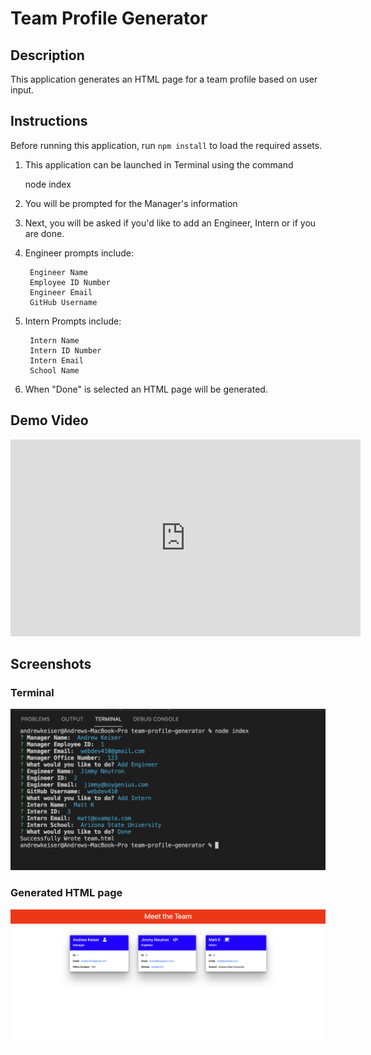 # Team Profile Generator

## Description

This application generates an HTML page for a team profile based on user input.

## Instructions
Before running this application, run `npm install` to load the required assets.

1. This application can be launched in Terminal using the command
	
	node index
	
2. You will be prompted for the Manager's information
3. Next, you will be asked if you'd like to add an Engineer, Intern or if you are done. 
4. Engineer prompts include:

		Engineer Name
		Employee ID Number
		Engineer Email
		GitHub Username
		
5. Intern Prompts include:

		Intern Name
		Intern ID Number
		Intern Email
		School Name
		
6. When "Done" is selected an HTML page will be generated.

## Demo Video

<iframe width="560" height="315" src="https://www.youtube.com/embed/5tVOLMCT5Cs" title="YouTube video player" frameborder="0" allow="accelerometer; autoplay; clipboard-write; encrypted-media; gyroscope; picture-in-picture" allowfullscreen></iframe>

## Screenshots
### Terminal
![](./assets/img/screenshot.png)
### Generated HTML page
![](./assets/img/screenshot-2.png)